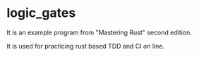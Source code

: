 # logic_gates

It is an example program from "Mastering Rust" second edition.

It is used for practicing rust based TDD and CI on line.

